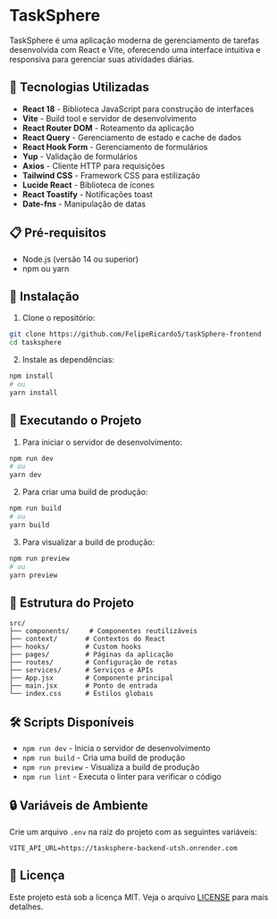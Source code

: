 # TaskSphere

TaskSphere é uma aplicação moderna de gerenciamento de tarefas desenvolvida com React e Vite, oferecendo uma interface intuitiva e responsiva para gerenciar suas atividades diárias.

## 🚀 Tecnologias Utilizadas

- **React 18** - Biblioteca JavaScript para construção de interfaces
- **Vite** - Build tool e servidor de desenvolvimento
- **React Router DOM** - Roteamento da aplicação
- **React Query** - Gerenciamento de estado e cache de dados
- **React Hook Form** - Gerenciamento de formulários
- **Yup** - Validação de formulários
- **Axios** - Cliente HTTP para requisições
- **Tailwind CSS** - Framework CSS para estilização
- **Lucide React** - Biblioteca de ícones
- **React Toastify** - Notificações toast
- **Date-fns** - Manipulação de datas

## 📋 Pré-requisitos

- Node.js (versão 14 ou superior)
- npm ou yarn

## 🔧 Instalação

1. Clone o repositório:
```bash
git clone https://github.com/FelipeRicardo5/taskSphere-frontend
cd tasksphere
```

2. Instale as dependências:
```bash
npm install
# ou
yarn install
```

## 🚀 Executando o Projeto

1. Para iniciar o servidor de desenvolvimento:
```bash
npm run dev
# ou
yarn dev
```

2. Para criar uma build de produção:
```bash
npm run build
# ou
yarn build
```

3. Para visualizar a build de produção:
```bash
npm run preview
# ou
yarn preview
```

## 📁 Estrutura do Projeto

```
src/
├── components/     # Componentes reutilizáveis
├── context/       # Contextos do React
├── hooks/         # Custom hooks
├── pages/         # Páginas da aplicação
├── routes/        # Configuração de rotas
├── services/      # Serviços e APIs
├── App.jsx        # Componente principal
├── main.jsx       # Ponto de entrada
└── index.css      # Estilos globais
```

## 🛠️ Scripts Disponíveis

- `npm run dev` - Inicia o servidor de desenvolvimento
- `npm run build` - Cria uma build de produção
- `npm run preview` - Visualiza a build de produção
- `npm run lint` - Executa o linter para verificar o código

## 🔒 Variáveis de Ambiente

Crie um arquivo `.env` na raiz do projeto com as seguintes variáveis:

```env
VITE_API_URL=https://tasksphere-backend-utsh.onrender.com
```

## 📝 Licença

Este projeto está sob a licença MIT. Veja o arquivo [LICENSE](LICENSE) para mais detalhes. 
